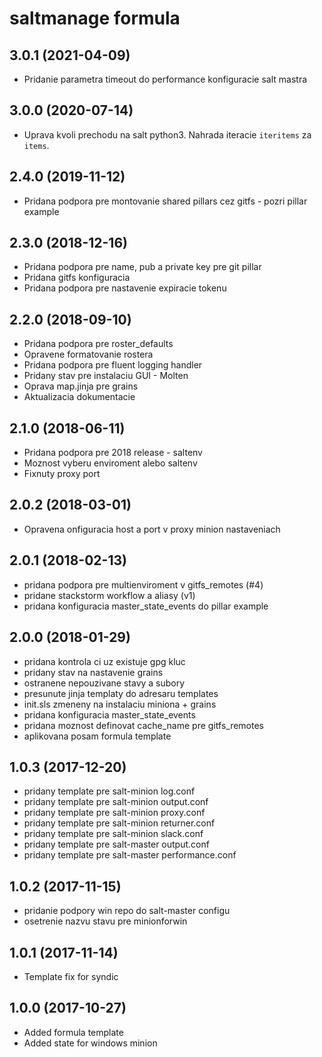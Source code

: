 saltmanage formula
==================

3.0.1 (2021-04-09)
-----------------
- Pridanie parametra timeout do performance konfiguracie salt mastra

3.0.0 (2020-07-14)
------------------
- Uprava kvoli prechodu na salt python3. Nahrada iteracie ``iteritems`` za ``items``.

2.4.0 (2019-11-12)
------------------
- Pridana podpora pre montovanie shared pillars cez gitfs - pozri pillar example

2.3.0 (2018-12-16)
------------------
- Pridana podpora pre name, pub a private key pre git pillar
- Pridana gitfs konfiguracia
- Pridana podpora pre nastavenie expiracie tokenu

2.2.0 (2018-09-10)
------------------
- Pridana podpora pre roster_defaults
- Opravene formatovanie rostera
- Pridana podpora pre fluent logging handler
- Pridany stav pre instalaciu GUI - Molten
- Oprava map.jinja pre grains
- Aktualizacia dokumentacie

2.1.0 (2018-06-11)
------------------
- Pridana podpora pre 2018 release - saltenv
- Moznost vyberu enviroment alebo saltenv
- Fixnuty proxy port

2.0.2 (2018-03-01)
------------------
- Opravena onfiguracia host a port v proxy minion nastaveniach


2.0.1 (2018-02-13)
------------------

- pridana podpora pre multienviroment v gitfs_remotes (#4)
- pridane stackstorm workflow a aliasy (v1)
- pridana konfiguracia master_state_events do pillar example

2.0.0 (2018-01-29)
------------------

- pridana kontrola ci uz existuje gpg kluc
- pridany stav na nastavenie grains
- ostranene nepouzivane stavy a subory
- presunute jinja templaty do adresaru templates
- init.sls zmeneny na instalaciu miniona + grains
- pridana konfiguracia master_state_events
- pridana moznost definovat cache_name pre gitfs_remotes
- aplikovana posam formula template


1.0.3 (2017-12-20)
------------------

- pridany template pre salt-minion log.conf
- pridany template pre salt-minion output.conf
- pridany template pre salt-minion proxy.conf
- pridany template pre salt-minion returner.conf
- pridany template pre salt-minion slack.conf
- pridany template pre salt-master output.conf
- pridany template pre salt-master performance.conf


1.0.2 (2017-11-15)
------------------

- pridanie podpory win repo do salt-master configu
- osetrenie nazvu stavu pre minionforwin

1.0.1 (2017-11-14)
------------------

- Template fix for syndic

1.0.0 (2017-10-27)
------------------

- Added formula template
- Added state for windows minion
